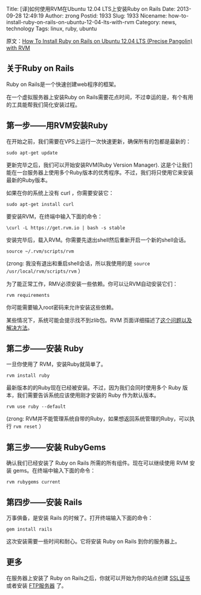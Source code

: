 Title: [译]如何使用RVM在Ubuntu 12.04 LTS上安装Ruby on Rails
Date: 2013-09-28 12:49:19
Author: zrong
Postid: 1933
Slug: 1933
Nicename: how-to-install-ruby-on-rails-on-ubuntu-12-04-lts-with-rvm
Category: news, technology
Tags: linux, ruby, ubuntu

原文：[How To Install Ruby on Rails on Ubuntu 12.04 LTS (Precise
Pangolin) with
RVM](https://www.digitalocean.com/community/articles/how-to-install-ruby-on-rails-on-ubuntu-12-04-lts-precise-pangolin-with-rvm)

关于Ruby on Rails
-----------------

Ruby on Rails是一个快速创建web程序的框架。

在一个虚拟服务器上安装Ruby on
Rails需要花点时间，不过幸运的是，有个有用的工具能帮我们简化安装过程。

第一步——用RVM安装Ruby
---------------------

在开始之前，我们需要在VPS上运行一次快速更新，确保所有的包都是最新的：

``` {lang="BASH"}
sudo apt-get update
```

更新完毕之后，我们可以开始安装RVM(Ruby Version Manager).
这是个让我们能在一台服务器上使用多个Ruby版本的优秀程序。不过，我们将只使用它来安装最新的Ruby版本。<!--more-->

如果在你的系统上没有 curl ，你需要安装它：

``` {lang="BASH"}
sudo apt-get install curl
```

要安装RVM，在终端中输入下面的命令：

``` {lang="BASH"}
\curl -L https://get.rvm.io | bash -s stable
```

安装完毕后，载入RVM。你需要先退出shell然后重新开启一个新的shell会话。

``` {lang="BASH"}
source ~/.rvm/scripts/rvm
```

(zrong: 我没有退出和重启shell会话，所以我使用的是
`source /usr/local/rvm/scripts/rvm` ）

为了能正常工作，RMV必须安装一些依赖。你可以让RVM自动安装它们：

``` {lang="BASH"}
rvm requirements
```

你可能需要输入root密码来允许安装这些依赖。

某些情况下，系统可能会提示找不到zlib包。RVM
页面详细描述了[这个问题以及解决方法](https://rvm.io/packages/zlib)。

第二步——安装 Ruby
-----------------

一旦你使用了 RVM，安装Ruby就简单了。

``` {lang="BASH"}
rvm install ruby
```

最新版本的的Ruby现在已经被安装。不过，因为我们会同时使用多个 Ruby
版本，我们需要告诉系统应该使用刚才安装的 Ruby 作为默认版本。

``` {lang="BASH"}
rvm use ruby --default
```

(zrong: RVM并不能管理系统自带的Ruby，如果想返回系统管理的Ruby，可以执行
`rvm reset` ）

第三步——安装 RubyGems
---------------------

确认我们已经安装了 Ruby on Rails 所需的所有组件。现在可以继续使用 RVM
安装 gems。在终端中输入下面的命令：

``` {lang="BASH"}
rvm rubygems current
```

第四步——安装 Rails
------------------

万事俱备，是安装 Rails 的时候了。打开终端输入下面的命令：

``` {lang="BASH"}
gem install rails
```

这次安装需要一些时间和耐心。它将安装 Ruby on Rails 到你的服务器上。

更多
----

在服务器上安装了 Ruby on Rails之后，你就可以开始为你的站点创建
[SSL证书](https://www.digitalocean.com/community/articles/how-to-create-a-ssl-certificate-on-apache-for-ubuntu-12-04)
或者安装
[FTP服务器](https://www.digitalocean.com/community/articles/how-to-set-up-vsftpd-on-ubuntu-12-04)
了。

